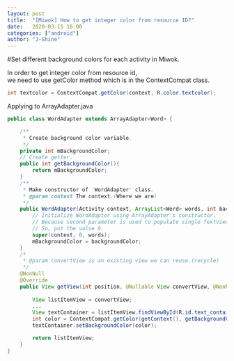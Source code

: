 ```yaml
---
layout: post
title:  "[Miwok] How to get integer color from resource ID?"
date:   2020-03-15 16:00
categories: ["android"]
author: "J-Shine"
---
```


#Set different background colors for each activity in Miwok.   

In order to get integer color from resource id,    
we need to use getColor method which is in the ContextCompat class.   
```java
int textcolor = ContextCompat.getColor(context, R.color.textcolor);
```

Applying to ArrayAdapter.java

```java
public class WordAdapter extends ArrayAdapter<Word> {

    /**
     * Create background color variable.
     */
    private int mBackgroundColor;
    // Create getter.
    public int getBackgroundColor(){
        return mBackgroundColor;
    }
    /**
     * Make constructor of 'WordAdapter' class.
     * @param context The context.(Where we are)
     */
    public WordAdapter(Activity context, ArrayList<Word> words, int backgroundColor){
        // Initialize WordAdapter using ArrayAdapter's constructor.
        // Because second parameter is used to populate single TextView, we don't use it here. We customize.
        // So, put the value 0.
        super(context, 0, words);
        mBackgroundColor = backgroundColor;
    }
    /*
     * @param convertView is an existing view we can reuse.(recycle)
     */
    @NonNull
    @Override
    public View getView(int position, @Nullable View convertView, @NonNull ViewGroup parent) {
        
        View listItemView = convertView;
        ...
        View textContainer = listItemView.findViewById(R.id.text_container);
        int color = ContextCompat.getColor(getContext(), getBackgroundColor());
        textContainer.setBackgroundColor(color);

        return listItemView;
    }
}

```

